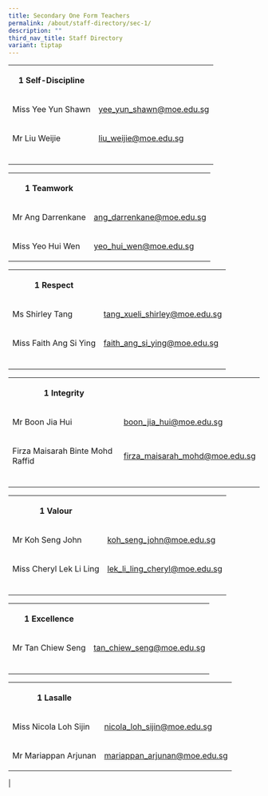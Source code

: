```yaml
---
title: Secondary One Form Teachers
permalink: /about/staff-directory/sec-1/
description: ""
third_nav_title: Staff Directory
variant: tiptap
---
```

<table style="minWidth: 50px">
<colgroup>
<col>
<col>
</colgroup>
<tbody>
<tr>
<th rowspan="1" colspan="1">
<p>1 Self-Discipline</p>
</th>
<th rowspan="1" colspan="1">
<p></p>
</th>
</tr>
<tr>
<td rowspan="1" colspan="1">
<p>Miss Yee Yun Shawn</p>
</td>
<td rowspan="1" colspan="1">
<p><a href="mailto:yee_yun_shawn@moe.edu.sg" rel="noopener nofollow" target="_blank">yee_yun_shawn@moe.edu.sg</a>
</p>
</td>
</tr>
<tr>
<td rowspan="1" colspan="1">
<p>Mr Liu Weijie</p>
</td>
<td rowspan="1" colspan="1">
<p><a href="mailto:liu_weijie@moe.edu.sg" rel="noopener nofollow" target="_blank">liu_weijie@moe.edu.sg</a>
</p>
</td>
</tr>
<tr>
<td rowspan="1" colspan="1">
<p></p>
</td>
<td rowspan="1" colspan="1">
<p></p>
</td>
</tr>
</tbody>
</table>
<table style="minWidth: 50px">
<colgroup>
<col>
<col>
</colgroup>
<tbody>
<tr>
<th rowspan="1" colspan="1">
<p>1 Teamwork</p>
</th>
<th rowspan="1" colspan="1">
<p></p>
</th>
</tr>
<tr>
<td rowspan="1" colspan="1">
<p>Mr Ang Darrenkane</p>
</td>
<td rowspan="1" colspan="1">
<p><a href="mailto:ang_darrenkane@moe.edu.sg" rel="noopener nofollow" target="_blank">ang_darrenkane@moe.edu.sg</a>
</p>
</td>
</tr>
<tr>
<td rowspan="1" colspan="1">
<p>Miss Yeo Hui Wen</p>
</td>
<td rowspan="1" colspan="1">
<p><a href="mailto:yeo_hui_wen@moe.edu.sg" rel="noopener nofollow" target="_blank">yeo_hui_wen@moe.edu.sg</a>
</p>
</td>
</tr>
</tbody>
</table>
<table style="minWidth: 50px">
<colgroup>
<col>
<col>
</colgroup>
<tbody>
<tr>
<th rowspan="1" colspan="1">
<p>1 Respect</p>
</th>
<th rowspan="1" colspan="1">
<p></p>
</th>
</tr>
<tr>
<td rowspan="1" colspan="1">
<p>Ms Shirley Tang</p>
</td>
<td rowspan="1" colspan="1">
<p><a href="mailto:tang_xueli_shirley@moe.edu.sg" rel="noopener nofollow" target="_blank">tang_xueli_shirley@moe.edu.sg</a>
</p>
</td>
</tr>
<tr>
<td rowspan="1" colspan="1">
<p>Miss Faith Ang Si Ying</p>
</td>
<td rowspan="1" colspan="1">
<p><a href="mailto:faith_ang_si_ying@moe.edu.sg" rel="noopener nofollow" target="_blank">faith_ang_si_ying@moe.edu.sg</a>
</p>
</td>
</tr>
<tr>
<td rowspan="1" colspan="1">
<p></p>
</td>
<td rowspan="1" colspan="1">
<p></p>
</td>
</tr>
</tbody>
</table>
<table style="minWidth: 50px">
<colgroup>
<col>
<col>
</colgroup>
<tbody>
<tr>
<th rowspan="1" colspan="1">
<p>1 Integrity</p>
</th>
<th rowspan="1" colspan="1">
<p></p>
</th>
</tr>
<tr>
<td rowspan="1" colspan="1">
<p>Mr Boon Jia Hui</p>
</td>
<td rowspan="1" colspan="1">
<p><a href="mailto:boon_jia_hui@moe.edu.sg" rel="noopener nofollow" target="_blank">boon_jia_hui@moe.edu.sg</a>
</p>
</td>
</tr>
<tr>
<td rowspan="1" colspan="1">
<p>Firza Maisarah Binte Mohd Raffid</p>
</td>
<td rowspan="1" colspan="1">
<p><a href="mailto:firza_maisarah_mohd@moe.edu.sg" rel="noopener nofollow" target="_blank">firza_maisarah_mohd@moe.edu.sg</a>
</p>
</td>
</tr>
<tr>
<td rowspan="1" colspan="1">
<p></p>
</td>
<td rowspan="1" colspan="1">
<p></p>
</td>
</tr>
</tbody>
</table>
<table style="minWidth: 50px">
<colgroup>
<col>
<col>
</colgroup>
<tbody>
<tr>
<th rowspan="1" colspan="1">
<p>1 Valour</p>
</th>
<th rowspan="1" colspan="1">
<p></p>
</th>
</tr>
<tr>
<td rowspan="1" colspan="1">
<p>Mr Koh Seng John</p>
</td>
<td rowspan="1" colspan="1">
<p><a href="mailto:koh_seng_john@moe.edu.sg" rel="noopener nofollow" target="_blank">koh_seng_john@moe.edu.sg</a>
</p>
</td>
</tr>
<tr>
<td rowspan="1" colspan="1">
<p>Miss Cheryl Lek Li Ling</p>
</td>
<td rowspan="1" colspan="1">
<p><a href="mailto:lek_li_ling_cheryl@moe.edu.sg" rel="noopener nofollow" target="_blank">lek_li_ling_cheryl@moe.edu.sg</a>
</p>
</td>
</tr>
<tr>
<td rowspan="1" colspan="1">
<p></p>
</td>
<td rowspan="1" colspan="1">
<p></p>
</td>
</tr>
</tbody>
</table>
<table style="minWidth: 50px">
<colgroup>
<col>
<col>
</colgroup>
<tbody>
<tr>
<th rowspan="1" colspan="1">
<p>1 Excellence</p>
</th>
<th rowspan="1" colspan="1">
<p></p>
</th>
</tr>
<tr>
<td rowspan="1" colspan="1">
<p>Mr Tan Chiew Seng</p>
</td>
<td rowspan="1" colspan="1">
<p><a href="mailto:tan_chiew_seng@moe.edu.sg" rel="noopener nofollow" target="_blank">tan_chiew_seng@moe.edu.sg</a>
</p>
</td>
</tr>
<tr>
<td rowspan="1" colspan="1">
<p></p>
</td>
<td rowspan="1" colspan="1">
<p></p>
</td>
</tr>
</tbody>
</table>
<table style="minWidth: 50px">
<colgroup>
<col>
<col>
</colgroup>
<tbody>
<tr>
<th rowspan="1" colspan="1">
<p>1 Lasalle</p>
</th>
<th rowspan="1" colspan="1">
<p></p>
</th>
</tr>
<tr>
<td rowspan="1" colspan="1">
<p>Miss Nicola Loh Sijin</p>
</td>
<td rowspan="1" colspan="1">
<p><a href="mailto:nicola_loh_sijin@moe.edu.sg" rel="noopener nofollow" target="_blank">nicola_loh_sijin@moe.edu.sg</a>
</p>
</td>
</tr>
<tr>
<td rowspan="1" colspan="1">
<p>Mr Mariappan Arjunan</p>
</td>
<td rowspan="1" colspan="1">
<p><a href="mailto:mariappan_arjunan@moe.edu.sg" rel="noopener nofollow" target="_blank">mariappan_arjunan@moe.edu.sg</a>
</p>
</td>
</tr>
</tbody>
</table>
<p>|</p>